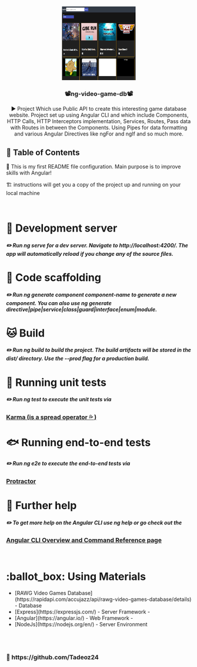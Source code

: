 <p align="center">
  <a href="" rel="noopener">
    <img
      width="200px"
      height="200px"
      src="./src/assets/images/Readme/P-Screenshot.png"
      alt="Project logo"
  /></a>
</p>

<h3 align="center"> 📽️ng-video-game-db📽️</h3>

<p align="center">
 ▶️
  Project Which use Public API to create this interesting game database website.
  Project set up using Angular CLI and which include Components, HTTP Calls,
  HTTP Interceptors implementation, Services, Routes, Pass data with Routes in
  between the Components. Using Pipes for data formatting and various Angular
  Directives like ngFor and ngIf and so much more.
  <br />
</p>

## 📝 Table of Contents

<p>

🏁 This is my first README file configuration. Main purpose is to improve skills with
Angular!

🏗️ instructions will get you a copy of the project up and running on your
local machine

</p>
<br />
<p>
  <h1> 🦍 Development server</h1>
  <h5> ✏️ Run ng serve for a dev server. Navigate to http://localhost:4200/. The app will automatically reload if you change any of the source files. </h5>

  <h1> 🐶 Code scaffolding</h1>
  <h5> ✏️ Run ng generate component component-name to generate a new component. You can also use ng generate directive|pipe|service|class|guard|interface|enum|module.</h5>

  <h1> 🐱 Build</h1>
  <h5> ✏️ Run ng build to build the project. The build artifacts will be stored in the dist/ directory. Use the --prod flag for a production build.</h5>

  <h1> 🦁 Running unit tests</h1>
  <h5> ✏️ Run ng test to execute the unit tests via </h5><h3> <a href="https://karma-runner.github.io/latest/index.html">Karma (is a spread operator 💦 )</a></h3>

  <h1> 🐟 Running end-to-end tests</h1>
  <h5> ✏️ Run ng e2e to execute the end-to-end tests via</h5><h3> <a href="http://www.protractortest.org/#/">Protractor</a></h3>

  <h1> 🐖 Further help</h1>
  <h5> ✏️ To get more help on the Angular CLI use ng help or go check out the </h5><h3> <a href="https://angular.io/cli">Angular CLI Overview and Command Reference page</a></h3>
</p>
<br />
<p>
  <h1> :ballot_box: Using Materials</h1>
  <ul>
    <li>[RAWG Video Games Database](https://rapidapi.com/accujazz/api/rawg-video-games-database/details) - Database</li>
    <li>[Express](https://expressjs.com/) - Server Framework -</li>
    <li>[Angular](https://angular.io/) - Web Framework -</li>
    <li>[NodeJs](https://nodejs.org/en/) - Server Environment</li>
    
  </br>
  </ul>
    </br>
    <h3> 🥂 https://github.com/Tadeoz24</h3>
</p>
